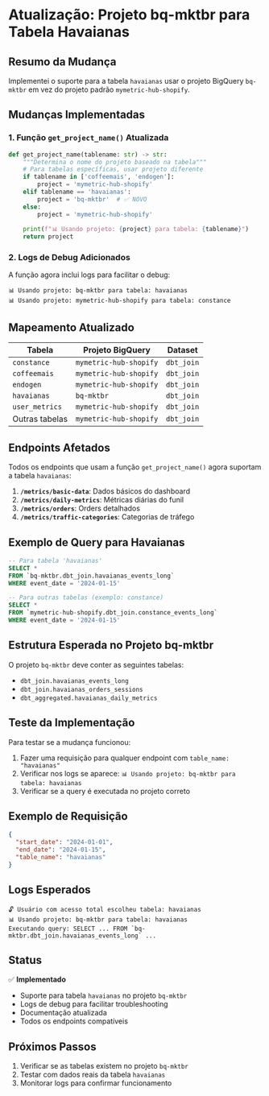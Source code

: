 # Atualização: Projeto bq-mktbr para Tabela Havaianas

## Resumo da Mudança

Implementei o suporte para a tabela `havaianas` usar o projeto BigQuery `bq-mktbr` em vez do projeto padrão `mymetric-hub-shopify`.

## Mudanças Implementadas

### 1. Função `get_project_name()` Atualizada

```python
def get_project_name(tablename: str) -> str:
    """Determina o nome do projeto baseado na tabela"""
    # Para tabelas específicas, usar projeto diferente
    if tablename in ['coffeemais', 'endogen']:
        project = 'mymetric-hub-shopify'
    elif tablename == 'havaianas':
        project = 'bq-mktbr'  # ✅ NOVO
    else:
        project = 'mymetric-hub-shopify'
    
    print(f"📊 Usando projeto: {project} para tabela: {tablename}")
    return project
```

### 2. Logs de Debug Adicionados

A função agora inclui logs para facilitar o debug:

```
📊 Usando projeto: bq-mktbr para tabela: havaianas
📊 Usando projeto: mymetric-hub-shopify para tabela: constance
```

## Mapeamento Atualizado

| Tabela | Projeto BigQuery | Dataset |
|--------|------------------|---------|
| `constance` | `mymetric-hub-shopify` | `dbt_join` |
| `coffeemais` | `mymetric-hub-shopify` | `dbt_join` |
| `endogen` | `mymetric-hub-shopify` | `dbt_join` |
| `havaianas` | `bq-mktbr` | `dbt_join` |
| `user_metrics` | `mymetric-hub-shopify` | `dbt_join` |
| Outras tabelas | `mymetric-hub-shopify` | `dbt_join` |

## Endpoints Afetados

Todos os endpoints que usam a função `get_project_name()` agora suportam a tabela `havaianas`:

1. **`/metrics/basic-data`**: Dados básicos do dashboard
2. **`/metrics/daily-metrics`**: Métricas diárias do funil
3. **`/metrics/orders`**: Orders detalhados
4. **`/metrics/traffic-categories`**: Categorias de tráfego

## Exemplo de Query para Havaianas

```sql
-- Para tabela 'havaianas'
SELECT *
FROM `bq-mktbr.dbt_join.havaianas_events_long`
WHERE event_date = '2024-01-15'

-- Para outras tabelas (exemplo: constance)
SELECT *
FROM `mymetric-hub-shopify.dbt_join.constance_events_long`
WHERE event_date = '2024-01-15'
```

## Estrutura Esperada no Projeto bq-mktbr

O projeto `bq-mktbr` deve conter as seguintes tabelas:

- `dbt_join.havaianas_events_long`
- `dbt_join.havaianas_orders_sessions`
- `dbt_aggregated.havaianas_daily_metrics`

## Teste da Implementação

Para testar se a mudança funcionou:

1. Fazer uma requisição para qualquer endpoint com `table_name: "havaianas"`
2. Verificar nos logs se aparece: `📊 Usando projeto: bq-mktbr para tabela: havaianas`
3. Verificar se a query é executada no projeto correto

## Exemplo de Requisição

```json
{
  "start_date": "2024-01-01",
  "end_date": "2024-01-15",
  "table_name": "havaianas"
}
```

## Logs Esperados

```
🔓 Usuário com acesso total escolheu tabela: havaianas
📊 Usando projeto: bq-mktbr para tabela: havaianas
Executando query: SELECT ... FROM `bq-mktbr.dbt_join.havaianas_events_long` ...
```

## Status

✅ **Implementado**
- Suporte para tabela `havaianas` no projeto `bq-mktbr`
- Logs de debug para facilitar troubleshooting
- Documentação atualizada
- Todos os endpoints compatíveis

## Próximos Passos

1. Verificar se as tabelas existem no projeto `bq-mktbr`
2. Testar com dados reais da tabela `havaianas`
3. Monitorar logs para confirmar funcionamento 